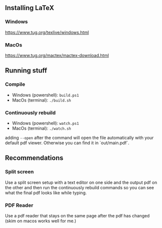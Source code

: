## Installing LaTeX
### Windows
https://www.tug.org/texlive/windows.html

### MacOs
https://www.tug.org/mactex/mactex-download.html

## Running stuff
### Compile
- Windows (powershell): `build.ps1`
- MacOs (terminal): `./build.sh`

### Continuously rebuild
- Windows (powershell): `watch.ps1`
- MacOs (terminal): `./watch.sh`

adding `--open` after the command will open the file automatically with your default pdf viewer. Otherwise you can find it in ´out/main.pdf´.

## Recommendations
### Split screen
Use a split screen setup with a text editor on one side and the output pdf on the other and then run the continuously rebuild commands so you can see what the final pdf looks like while typing.
### PDF Reader
Use a pdf reader that stays on the same page after the pdf has changed (skim on macos works well for me.)
